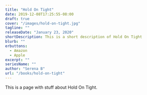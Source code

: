 ```yaml
---
title: "Hold On Tight"
date: 2019-12-08T17:25:55-08:00
draft: true
cover: "/images/hold-on-tight.jpg"
tagline: ""
releaseDate: "January 23, 2020"
shortDescription: This is a short description of Hold On Tight
blurb: ""
erbuttons:
  - Amazon
  - Apple
excerpt: ""
seriesName: ""
author: "Serena B"
url: "/books/hold-on-tight"
---
```


This is a page with stuff about Hold On Tight. 